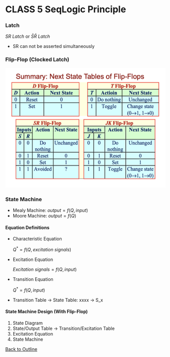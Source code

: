 # CLASS 5 SeqLogic Principle 

### Latch

$SR\ Latch$ or $\bar{S}\bar{R}\ Latch$

- SR can not be asserted simultaneously



### Flip-Flop (Clocked Latch)

![next_state_flipflop](img/class5/next_state_flipflop.png)

### State Machine

- Mealy Machine: $output = f(Q, input)$
- Moore Machine: $output = f(Q)$

#### Equation Definitions

- Characteristic Equation 

  $Q^{\ast} = f(Q, excitation\ signals)$

- Excitation Equation

  $Excitation\ signals = f(Q, input)$

- Transition Equation

  $Q^{\ast} = f(Q, input)$



- Transition Table -> State Table: xxxx -> S_x

#### State Machine Design (With Flip-Flop)

1. State Diagram
2. State/Output Table -> Transition/Excitation Table
3. Excitation Equation
4. State Machine

[Back to Outline](courses/EE202-17.md)
